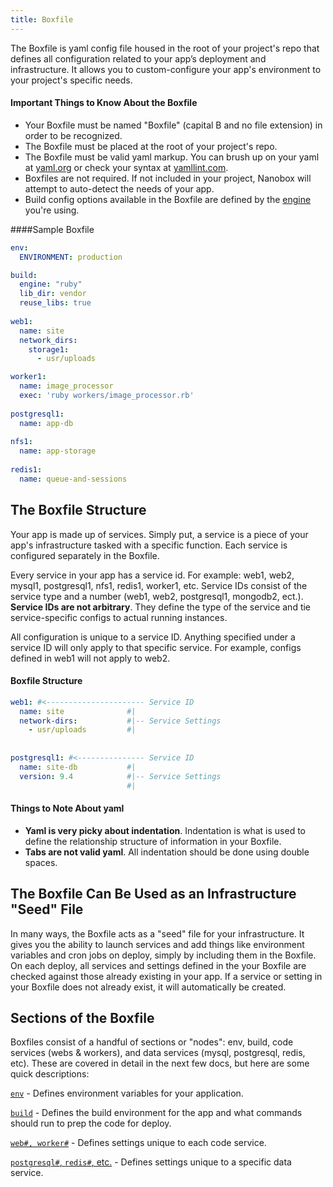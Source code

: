 ```yaml
---
title: Boxfile
---
```


The Boxfile is yaml config file housed in the root of your project's repo that defines all configuration related to your app’s deployment and infrastructure. It allows you to custom-configure your app's environment to your project's specific needs.

#### Important Things to Know About the Boxfile
- Your Boxfile must be named "Boxfile" (capital B and no file extension) in order to be recognized.
- The Boxfile must be placed at the root of your project's repo.
- The Boxfile must be valid yaml markup. You can brush up on your yaml at [yaml.org](http://yaml.org/start.html) or check your syntax at [yamllint.com](http://www.yamllint.com/).
- Boxfiles are not required. If not included in your project, Nanobox will attempt to auto-detect the needs of your app.
- Build config options available in the Boxfile are defined by the [engine](/engines/) you're using.

####Sample Boxfile
```yaml
env:
  ENVIRONMENT: production

build:
  engine: "ruby"
  lib_dir: vendor
  reuse_libs: true
  
web1:
  name: site
  network_dirs:
    storage1:
      - usr/uploads

worker1:
  name: image_processor
  exec: 'ruby workers/image_processor.rb'
  
postgresql1:
  name: app-db
  
nfs1:
  name: app-storage
  
redis1:
  name: queue-and-sessions  
```

## The Boxfile Structure

Your app is made up of services. Simply put, a service is a piece of your app's infrastructure tasked with a specific function. Each service is configured separately in the Boxfile.

Every service in your app has a service id. For example: web1, web2, mysql1, postgresql1, nfs1, redis1, worker1, etc. Service IDs consist of the service type and a number (web1, web2, postgresql1, mongodb2, ect.). **Service IDs are not arbitrary**. They define the type of the service and tie service-specific configs to actual running instances.

All configuration is unique to a service ID. Anything specified under a service ID will only apply to that specific service. For example, configs defined in web1 will not apply to web2. 

#### Boxfile Structure

```yaml
web1: #<---------------------- Service ID
  name: site              #|
  network-dirs:           #|-- Service Settings
    - usr/uploads         #|
  
  
postgresql1: #<--------------- Service ID
  name: site-db           #|
  version: 9.4            #|-- Service Settings
                          #|
```

#### Things to Note About yaml
- **Yaml is very picky about indentation**. Indentation is what is used to define the relationship structure of information in your Boxfile.
- **Tabs are not valid yaml**. All indentation should be done using double spaces.

## The Boxfile Can Be Used as an Infrastructure "Seed" File
In many ways, the Boxfile acts as a "seed" file for your infrastructure. It gives you the ability to launch services and add things like environment variables and cron jobs on deploy, simply by including them in the Boxfile. On each deploy, all services and settings defined in the your Boxfile are checked against those already existing in your app. If a service or setting in your Boxfile does not already exist, it will automatically be created.

## Sections of the Boxfile
Boxfiles consist of a handful of sections or "nodes": env, build, code services (webs & workers), and data services (mysql, postgresql, redis, etc). These are covered in detail in the next few docs, but here are some quick descriptions:

[`env`](/boxfile/env/) - Defines environment variables for your application.  

[`build`](/boxfile/build/) - Defines the build environment for the app and what commands should run to prep the code for deploy.  

[`web#, worker#`](/boxfile/code-services/) - Defines settings unique to each code service.  

[`postgresql#`, `redis#`, etc.](/boxfile/data-services/) - Defines settings unique to a specific data service.  


